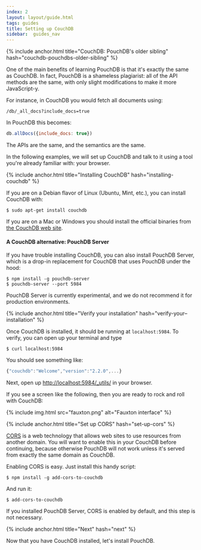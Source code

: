 ```yaml
---
index: 2
layout: layout/guide.html
tags: guides
title: Setting up CouchDB
sidebar:  guides_nav
---
```


{% include anchor.html title="CouchDB: PouchDB's older sibling" hash="couchdb-pouchdbs-older-sibling" %}

One of the main benefits of learning PouchDB is that it's exactly the same as CouchDB. In fact, PouchDB is a shameless plagiarist: all of the API methods are the same, with only slight modifications to make it more JavaScript-y.

For instance, in CouchDB you would fetch all documents using:

    /db/_all_docs?include_docs=true

In PouchDB this becomes:

```js
db.allDocs({include_docs: true})
```

The APIs are the same, and the semantics are the same.

In the following examples, we will set up CouchDB and talk to it using a tool you're already familiar with: your browser.

{% include anchor.html title="Installing CouchDB" hash="installing-couchdb" %}

If you are on a Debian flavor of Linux (Ubuntu, Mint, etc.), you can install CouchDB with:

```
$ sudo apt-get install couchdb
```

If you are on a Mac or Windows you should install the official binaries from [the CouchDB web site](https://couchdb.apache.org/#download).

#### A CouchDB alternative: PouchDB Server

If you have trouble installing CouchDB, you can also install PouchDB Server, which is a drop-in replacement for CouchDB that uses PouchDB under the hood:

```
$ npm install -g pouchdb-server
$ pouchdb-server --port 5984
```

PouchDB Server is currently experimental, and we do not recommend it for production environments.

{% include anchor.html title="Verify your installation" hash="verify-your–installation" %}

Once CouchDB is installed, it should be running at `localhost:5984`. To verify, you can open up your terminal and type

```
$ curl localhost:5984
```

You should see something like:

```js
{"couchdb":"Welcome","version":"2.2.0",...}
```

Next, open up [http://localhost:5984/_utils/](http://localhost:5984/_utils/) in your browser.

If you see a screen like the following, then you are ready to rock and roll with CouchDB:


{% include img.html src="fauxton.png" alt="Fauxton interface" %}

{% include anchor.html title="Set up CORS" hash="set-up-cors" %}

[CORS](https://developer.mozilla.org/en-US/docs/Web/HTTP/Access_control_CORS) is a web technology that allows web sites to use resources from another domain. You will want to enable this in your CouchDB before continuing, because otherwise PouchDB will not work unless it's served from exactly the same domain as CouchDB.

Enabling CORS is easy. Just install this handy script:

    $ npm install -g add-cors-to-couchdb

And run it:

    $ add-cors-to-couchdb

If you installed PouchDB Server, CORS is enabled by default, and this step is not necessary.

{% include anchor.html title="Next" hash="next" %}

Now that you have CouchDB installed, let's install PouchDB.
